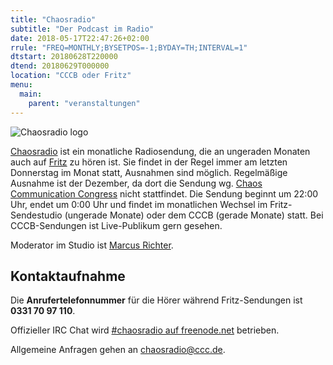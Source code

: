 ```yaml
---
title: "Chaosradio"
subtitle: "Der Podcast im Radio"
date: 2018-05-17T22:47:26+02:00
rrule: "FREQ=MONTHLY;BYSETPOS=-1;BYDAY=TH;INTERVAL=1"
dtstart: 20180628T220000
dtend: 20180629T000000
location: "CCCB oder Fritz"
menu:
  main:
    parent: "veranstaltungen"
---
```


![Chaosradio logo](/img/chaosradio.png)

[Chaosradio](https://chaosradio.ccc.de) ist ein monatliche Radiosendung, die an
ungeraden Monaten auch auf [Fritz](http://www.fritz.de/) zu hören ist. Sie
findet in der Regel immer am letzten Donnerstag im Monat statt, Ausnahmen sind
möglich. Regelmäßige Ausnahme ist der Dezember, da dort die Sendung wg.
[Chaos Communication Congress](Chaos_Communication_Congress "wikilink")
nicht stattfindet. Die Sendung beginnt um 22:00 Uhr, endet um 0:00 Uhr
und findet im monatlichen Wechsel im Fritz-Sendestudio (ungerade Monate)
oder dem CCCB (gerade Monate) statt. Bei CCCB-Sendungen ist
Live-Publikum gern gesehen.

Moderator im Studio ist [Marcus Richter](Marcus_Richter "wikilink").

Kontaktaufnahme
---------------

Die **Anrufertelefonnummer** für die Hörer während Fritz-Sendungen ist
**0331 70 97 110**.

Offizieller IRC Chat wird [\#chaosradio auf
freenode.net](irc://irc.freenode.net/chaosradio) betrieben.

Allgemeine Anfragen gehen an <chaosradio@ccc.de>.
